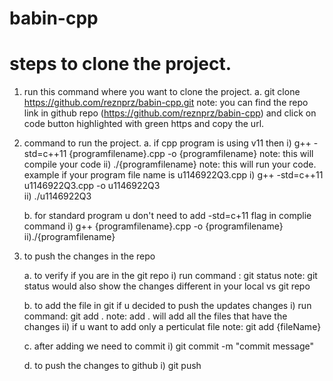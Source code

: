 # babin-cpp

# steps to clone the project. 

1. run this command where you want to clone the project. 
    a. git clone https://github.com/reznprz/babin-cpp.git
        note: you can find the repo link in github repo (https://github.com/reznprz/babin-cpp) and click on code button highlighted with green https and copy the url. 

2. command to run the project. 
    a. if cpp program is using v11 then
        i) g++ -std=c++11 {programfilename}.cpp -o {programfilename} note: this will compile your code
        ii) ./{programfilename}  note: this will run your code. 
        example if your program file name is u1146922Q3.cpp
            i) g++ -std=c++11 u1146922Q3.cpp -o u1146922Q3      
            ii) ./u1146922Q3
            
    b. for standard program u don't need to add -std=c+11 flag in complie command
        i) g++ {programfilename}.cpp -o {programfilename}
        ii)./{programfilename}

3. to push the changes in the repo
    
    a. to verify if you are in the git repo
        i) run command : git status
        note: git status would also show the changes different in your local vs git repo
        
    b. to add the file in git if u decided to push the updates changes
        i) run command: git add . 
        note: add . will add all the files that have the changes
        ii) if u want to add only a perticulat file
        note: git add {fileName}
        
    c. after adding we need to commit 
        i) git commit -m "commit message"

    d. to push the changes to github
        i) git push




